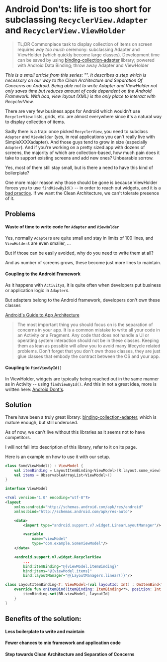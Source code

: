 Android Don'ts: life is too short for subclassing `RecyclerView.Adapter` and `RecyclerView.ViewHolder`
=======

> TL;DR Commonplace task to display collection of items on screen requires _way too much_ ceremony: subclassing Adapter and ViewHolder (which quickly become large classes). Development time can be saved by using [binding-collection-adapter](https://github.com/evant/binding-collection-adapter) library; powered with Android Data Binding; throw away Adapter and ViewHolder

_This is a small article from this series: "". It describes a step which is necessary on our way to the Clean Architecture and Separation Of Concerns on Android. Being able not to write Adapter and ViewHolder not only saves time but reduces amount of code dependent on the Android Framework. With bca, view layout (XML) is the only place to interact with RecyclerView._

There are very few business apps for Android which wouldn't use `RecyclerView`: lists, grids, etc. are almost everywhere since it's a natural way to display collection of items.

Sadly there is a trap: once picked `RecyclerView`, you need to subclass `Adapter` and `ViewHolder` (yes, in real applications you can't really live with SimpleXXXXadapter). And those guys tend to grow in size (especially `Adapter`). And if you're working on a pretty sized app with dozens of screens, the majority of which are collection-based, how much pain does it take to support existing screens and add new ones? Unbearable sorrow.

Yes, most of them still stay small, but is there a need to have this kind of boilerplate?

One more major reason why those should be gone is because ViewHolder forces you to use `findViewById()` -- in order to reach out widgets, and it is a [bad practice](). If we want the Clean Architecture, we can't tolerate presence of it.

## Problems

#### Waste of time to write code for `Adapter` and `ViewHolder`

Yes, normally `Adapter`s are quite small and stay in limits of 100 lines, and `ViewHolder`s are even smaller, ...

But if those can be easily avoided, why do you need to write them at all?

And as number of screens grows, these become just more lines to maintain.

#### Coupling to the Android Framework

As it happens with `Activity`s, it is quite often when developers put business or application logic in `Adapter`s.

But adapters belong to the Android framework, developers don't own these classes

[Android's Guide to App Architecture](https://developer.android.com/topic/libraries/architecture/guide)

>The most important thing you should focus on is the separation of concerns in your app. It is a common mistake to write all your code in an Activity or a Fragment. Any code that does not handle a UI or operating system interaction should not be in these classes. Keeping them as lean as possible will allow you to avoid many lifecycle related problems. Don't forget that you don't own those classes, they are just glue classes that embody the contract between the OS and your app.

#### Coupling to `findViewById()`

In ViewHolder, widgets are typically being reached out in the same manner as in Activity -- using `findViewById()`. And this in not a great idea, more is written here: [Android Dont's]().



## Solution

There have been a truly great library: [binding-collection-adapter](https://github.com/evant/binding-collection-adapter), which is mature enough, but still underused.

As of now, we can't live without this libraries as it seems not to have competitors.

I will not fall into description of this library, refer to it on its page.

Here is an example on how to use it with our setup.

```Kotlin
class SomeViewModel() : ViewModel {
    val itemBinding = LayoutItemBinding<ViewModel>(R.layout.some_view)
    val items = ObservableArrayList<ViewModel>()
}

interface ViewModel
```

```xml
<?xml version="1.0" encoding="utf-8"?>
<layout
    xmlns:android="http://schemas.android.com/apk/res/android"
    xmlns:bind="http://schemas.android.com/apk/res-auto">

    <data>
        <import type="android.support.v7.widget.LinearLayoutManager"/>

        <variable
            name="viewModel"
            type="com.example.SomeViewModel"/>
    </data>

    <android.support.v7.widget.RecyclerView
        ...
        bind:itemBinding="@{viewModel.itemBinding}"
        bind:items="@{viewModel.items}"
        bind:layoutManager="@{LayoutManagers.linear()}"/>
```

```Kotlin
class LayoutItemBinding<T: ViewModel>(val layoutId: Int) : OnItemBind<T> {
    override fun onItemBind(itemBinding: ItemBinding<*>, position: Int, item: T) {
        itemBinding.set(BR.viewModel, layoutId)
    }
}
```

## Benefits of the solution:

#### Less boilerplate to write and maintain

#### Fewer chances to mix framework and application code

#### Step towards Clean Architecture and Separation of Concerns
